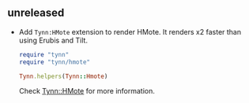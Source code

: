 unreleased
----------

- Add `Tynn:HMote` extension to render HMote. It renders x2 faster than using
  Erubis and Tilt.

  ```ruby
  require "tynn"
  require "tynn/hmote"

  Tynn.helpers(Tynn::Hmote)
  ```

  Check [Tynn::HMote][hmote-docs] for more information.

[hmote]: https://github.com/harmoni/hmote
[hmote-docs]: http://tynn.xyz/api/Tynn-HMote.html
